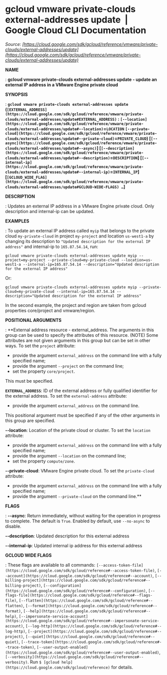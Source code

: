 # gcloud vmware private-clouds external-addresses update  |  Google Cloud CLI Documentation

*Source: [https://cloud.google.com/sdk/gcloud/reference/vmware/private-clouds/external-addresses/update](https://cloud.google.com/sdk/gcloud/reference/vmware/private-clouds/external-addresses/update)*

**NAME**

: **gcloud vmware private-clouds external-addresses update - update an external IP address in a VMware Engine private cloud**

**SYNOPSIS**

: **`gcloud vmware private-clouds external-addresses update` (`[EXTERNAL_ADDRESS](https://cloud.google.com/sdk/gcloud/reference/vmware/private-clouds/external-addresses/update#EXTERNAL_ADDRESS)` : `[--location](https://cloud.google.com/sdk/gcloud/reference/vmware/private-clouds/external-addresses/update#--location)`=`LOCATION` `[--private-cloud](https://cloud.google.com/sdk/gcloud/reference/vmware/private-clouds/external-addresses/update#--private-cloud)`=`PRIVATE_CLOUD`) [`[--async](https://cloud.google.com/sdk/gcloud/reference/vmware/private-clouds/external-addresses/update#--async)`] [`[--description](https://cloud.google.com/sdk/gcloud/reference/vmware/private-clouds/external-addresses/update#--description)`=`DESCRIPTION`] [`[--internal-ip](https://cloud.google.com/sdk/gcloud/reference/vmware/private-clouds/external-addresses/update#--internal-ip)`=`INTERNAL_IP`] [`[GCLOUD_WIDE_FLAG](https://cloud.google.com/sdk/gcloud/reference/vmware/private-clouds/external-addresses/update#GCLOUD-WIDE-FLAGS) …`]**

**DESCRIPTION**

: Updates an external IP address in a VMware Engine private cloud. Only
description and internal-ip can be updated.

**EXAMPLES**

: To update an external IP address called `myip` that belongs to the
private cloud `my-private-cloud` in project `my-project`
and location `us-west1-a` by changing its description to
`"Updated description for the external IP address"` and internal-ip
to `165.87.54.14`, run:

```
gcloud vmware private-clouds external-addresses update myip --project=my-project --private-cloud=my-private-cloud --location=us-west1-a --internal-ip=165.87.54.14 --description="Updated description for the external IP address"
```

Or:

```
gcloud vmware private-clouds external-addresses update myip --private-cloud=my-private-cloud --internal-ip=165.87.54.14 --description="Updated description for the external IP address"
```

In the second example, the project and region are taken from gcloud properties
core/project and vmware/region.

**POSITIONAL ARGUMENTS**

: **External address resource - external_address. The arguments in this group can be
used to specify the attributes of this resource. (NOTE) Some attributes are not
given arguments in this group but can be set in other ways.
To set the `project` attribute:

- provide the argument `external_address` on the command line with a
fully specified name;
- provide the argument `--project` on the command line;
- set the property `core/project`.

This must be specified.

**`EXTERNAL_ADDRESS`**:
ID of the external address or fully qualified identifier for the external
address.
To set the `external-address` attribute:

- provide the argument `external_address` on the command line.

This positional argument must be specified if any of the other arguments in this
group are specified.

**--location**:
Location of the private cloud or cluster.
To set the `location` attribute:

- provide the argument `external_address` on the command line with a
fully specified name;
- provide the argument `--location` on the command line;
- set the property `compute/zone`.

**--private-cloud**:
VMware Engine private cloud.
To set the `private-cloud` attribute:

- provide the argument `external_address` on the command line with a
fully specified name;
- provide the argument `--private-cloud` on the command line.**

**FLAGS**

: **--async**:
Return immediately, without waiting for the operation in progress to complete.
The default is `True`. Enabled by default, use
`--no-async` to disable.

**--description**:
Updated description for this external address

**--internal-ip**:
Updated internal ip address for this external address

**GCLOUD WIDE FLAGS**

: These flags are available to all commands: `[--access-token-file](https://cloud.google.com/sdk/gcloud/reference#--access-token-file)`,
`[--account](https://cloud.google.com/sdk/gcloud/reference#--account)`, `[--billing-project](https://cloud.google.com/sdk/gcloud/reference#--billing-project)`,
`[--configuration](https://cloud.google.com/sdk/gcloud/reference#--configuration)`,
`[--flags-file](https://cloud.google.com/sdk/gcloud/reference#--flags-file)`,
`[--flatten](https://cloud.google.com/sdk/gcloud/reference#--flatten)`, `[--format](https://cloud.google.com/sdk/gcloud/reference#--format)`, `[--help](https://cloud.google.com/sdk/gcloud/reference#--help)`, `[--impersonate-service-account](https://cloud.google.com/sdk/gcloud/reference#--impersonate-service-account)`,
`[--log-http](https://cloud.google.com/sdk/gcloud/reference#--log-http)`,
`[--project](https://cloud.google.com/sdk/gcloud/reference#--project)`, `[--quiet](https://cloud.google.com/sdk/gcloud/reference#--quiet)`, `[--trace-token](https://cloud.google.com/sdk/gcloud/reference#--trace-token)`, `[--user-output-enabled](https://cloud.google.com/sdk/gcloud/reference#--user-output-enabled)`,
`[--verbosity](https://cloud.google.com/sdk/gcloud/reference#--verbosity)`.
Run `$ [gcloud help](https://cloud.google.com/sdk/gcloud/reference)` for details.